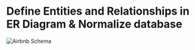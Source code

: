 # Define Entities and Relationships in ER Diagram & Normalize database

![Airbnb Schema](https://github.com/user-attachments/assets/5080fdf0-853c-4e8a-a6e8-00efdcd7aa41)

